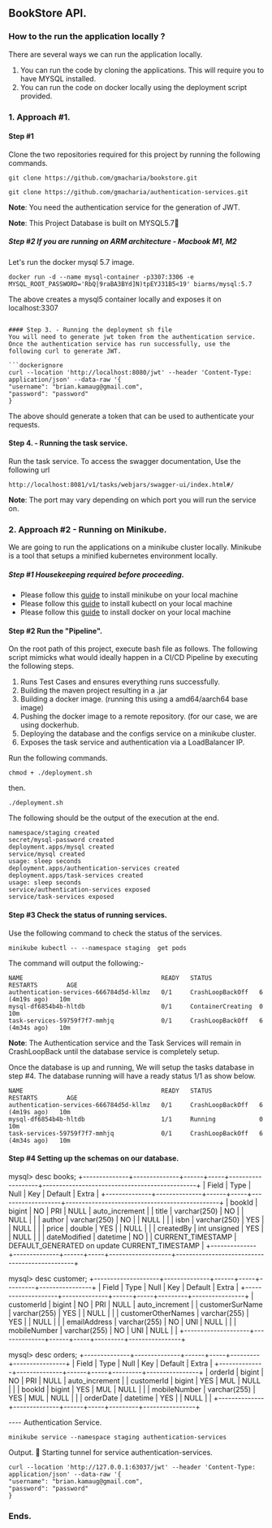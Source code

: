 ## BookStore API.
### How to the run the application locally ?

There are several ways we can run the application locally.
1. You can run the code by cloning the applications. This will require you to have MYSQL installed.
2. You can run the code on docker locally using the deployment script provided.

### 1. Approach #1.

#### Step #1

Clone the two repositories required for this project by running the following commands.
````
git clone https://github.com/gmacharia/bookstore.git
````

```
git clone https://github.com/gmacharia/authentication-services.git
```
**Note**: You need the authentication service for the generation of JWT.

**Note**: This Project Database is built on MYSQL5.7🫣


##### Step #2 If you are running on ARM architecture - Macbook M1, M2

Let's run the docker mysql 5.7 image.

```code
docker run -d --name mysql-container -p3307:3306 -e MYSQL_ROOT_PASSWORD='RbQ|9raBA3BYd]N)tpEYJ31B5<19' biarms/mysql:5.7
```
The above creates a mysql5 container locally and exposes it on localhost:3307

```

#### Step 3. - Running the deployment sh file
You will need to generate jwt token from the authentication service.
Once the authentication service has run successfully, use the following curl to generate JWT.

```dockerignore
curl --location 'http://localhost:8080/jwt' --header 'Content-Type: application/json' --data-raw '{
"username": "brian.kamaug@gmail.com",
"password": "password"
}
```
The above should generate a token that can be used to authenticate your requests.

#### Step 4. - Running the task service.
Run the task service. To access the swagger documentation, Use the following url

```
http://localhost:8081/v1/tasks/webjars/swagger-ui/index.html#/
```
**Note**: The port may vary depending on which port you will run the service on.


### 2. Approach #2 - Running on Minikube.
We are going to run the applications on a minikube cluster locally. Minikube is a tool
that setups a minified kubernetes environment locally. 

##### Step #1 Housekeeping required before proceeding. 
- Please follow this [guide](https://minikube.sigs.k8s.io/docs/start/) to install minikube on your local machine
- Please follow this [guide](https://kubernetes.io/docs/tasks/tools/) to install kubectl on your local machine
- Please follow this [guide](https://docs.docker.com/engine/install/ubuntu/) to install docker on your local machine

#### Step #2 Run the "Pipeline".

On the root path of this project, execute bash file as follows. The following script mimicks what would ideally happen
in a CI/CD Pipeline by executing the following steps.

1. Runs Test Cases and ensures everything runs successfully.
2. Building the maven project resulting in a .jar
2. Building a docker image. (running this using a amd64/aarch64 base image)
3. Pushing the docker image to a remote repository. (for our case, we are using dockerhub.
4. Deploying the database and the configs service on a minikube cluster.
5. Exposes the task service and authentication via a LoadBalancer IP.

Run the following commands.
```dockerignore
chmod + ./deployment.sh
```
then. 
```dockerignore
./deployment.sh
```

The following should be the output of the execution at the end.
```codeblock
namespace/staging created
secret/mysql-password created
deployment.apps/mysql created
service/mysql created
usage: sleep seconds
deployment.apps/authentication-services created
deployment.apps/task-services created
usage: sleep seconds
service/authentication-services exposed
service/task-services exposed
```

#### Step #3 Check the status of running services.
Use the following command to check the status of the services.
```dockerignore
minikube kubectl -- --namespace staging  get pods
```
The command will output the following:- 

```codeblock
NAME                                      READY   STATUS             RESTARTS        AGE
authentication-services-666784d5d-kllmz   0/1     CrashLoopBackOff   6 (4m19s ago)   10m
mysql-df6854b4b-hltdb                     0/1     ContainerCreating  0               10m
task-services-59759f7f7-mmhjq             0/1     CrashLoopBackOff   6 (4m34s ago)   10m
```

**Note**: The Authentication service and the Task Services will remain in CrashLoopBack
until the database service is completely setup. 

Once the database is up and running, We will setup the tasks database in step #4. The database running
will have a ready status 1/1 as show below.

```codeblock
NAME                                      READY   STATUS             RESTARTS        AGE
authentication-services-666784d5d-kllmz   0/1     CrashLoopBackOff   6 (4m19s ago)   10m
mysql-df6854b4b-hltdb                     1/1     Running            0               10m
task-services-59759f7f7-mmhjq             0/1     CrashLoopBackOff   6 (4m34s ago)   10m
```


#### Step #4 Setting up the schemas on our database.

mysql> desc books;
+--------------+--------------+------+-----+-------------------+-----------------------------------------------+
| Field        | Type         | Null | Key | Default           | Extra                                         |
+--------------+--------------+------+-----+-------------------+-----------------------------------------------+
| bookId       | bigint       | NO   | PRI | NULL              | auto_increment                                |
| title        | varchar(250) | NO   |     | NULL              |                                               |
| author       | varchar(250) | NO   |     | NULL              |                                               |
| isbn         | varchar(250) | YES  |     | NULL              |                                               |
| price        | double       | YES  |     | NULL              |                                               |
| createdBy    | int unsigned | YES  |     | NULL              |                                               |
| dateModified | datetime     | NO   |     | CURRENT_TIMESTAMP | DEFAULT_GENERATED on update CURRENT_TIMESTAMP |
+--------------+--------------+------+-----+-------------------+-----------------------------------------------+

mysql> desc customer;
+--------------------+--------------+------+-----+---------+----------------+
| Field              | Type         | Null | Key | Default | Extra          |
+--------------------+--------------+------+-----+---------+----------------+
| customerId         | bigint       | NO   | PRI | NULL    | auto_increment |
| customerSurName    | varchar(255) | YES  |     | NULL    |                |
| customerOtherNames | varchar(255) | YES  |     | NULL    |                |
| emailAddress       | varchar(255) | NO   | UNI | NULL    |                |
| mobileNumber       | varchar(255) | NO   | UNI | NULL    |                |
+--------------------+--------------+------+-----+---------+----------------+

mysql> desc orders;
+--------------+--------------+------+-----+---------+----------------+
| Field        | Type         | Null | Key | Default | Extra          |
+--------------+--------------+------+-----+---------+----------------+
| orderId      | bigint       | NO   | PRI | NULL    | auto_increment |
| customerId   | bigint       | YES  | MUL | NULL    |                |
| bookId       | bigint       | YES  | MUL | NULL    |                |
| mobileNumber | varchar(255) | YES  | MUL | NULL    |                |
| orderDate    | datetime     | YES  |     | NULL    |                |
+--------------+--------------+------+-----+---------+----------------+

---- Authentication Service.
```codeblock
minikube service --namespace staging authentication-services
```
Output.
🏃  Starting tunnel for service authentication-services.
```curl
curl --location 'http://127.0.0.1:63037/jwt' --header 'Content-Type: application/json' --data-raw '{
"username": "brian.kamaug@gmail.com",
"password": "password"
}
```

### Ends.
